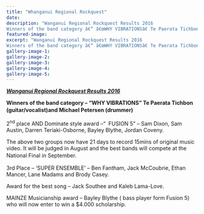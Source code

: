 ```yaml
---
title: "Whanganui Regional Rockquest"
date: 
description: "Wanganui Regional Rockquest Results 2016
Winners of the band category â€“ â€œWHY VIBRATIONSâ€ Te Paerata Tichbon (guitar/vocalist)and Michael Petersen (drummer)"
featured-image: 
excerpt: "Wanganui Regional Rockquest Results 2016
Winners of the band category â€“ â€œWHY VIBRATIONSâ€ Te Paerata Tichbon (guitar/vocalist)and Michael Petersen (drummer)"
gallery-image-1: 
gallery-image-2: 
gallery-image-3: 
gallery-image-4: 
gallery-image-5: 
---
```


<p><strong><em><span style="text-decoration: underline;">Wanganui Regional Rockquest Results 2016</span></em></strong></p>
<p><strong>Winners of the band category &ndash; &ldquo;WHY VIBRATIONS&rdquo; Te Paerata Tichbon (guitar/vocalist)and Michael Petersen (drummer)</strong><span style="line-height: 1.5;">&nbsp;</span></p>
<p>2<sup>nd</sup> place AND Dominate style award &ndash;&ldquo;&nbsp; FUSION 5&rdquo; &ndash; Sam Dixon, Sam Austin, Darren Teriaki-Osborne, Bayley Blythe, Jordan Coveny.</p>
<p>The above two groups now have 21 days to record 15mins of original music video. It will be judged in August and the best bands will compete at the National Final in September.<span style="line-height: 1.5;">&nbsp;</span></p>
<p>3rd Place &ndash; &lsquo;SUPER ENSEMBLE&rsquo; &ndash; Ben Fantham, Jack McCoubrie, Ethan Mancer, Lane Madams and Brody Casey.</p>
<p>Award for the best song &ndash; Jack Southee and Kaleb Lama-Love.</p>
<p>MAINZE Musicianship award &ndash; Bayley Blythe ( bass player form Fusion 5) who will now enter to win a $4.000 scholarship.</p>

